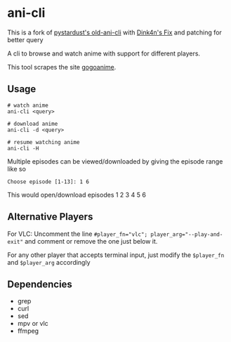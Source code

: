 # ani-cli

This is a fork of [pystardust's old-ani-cli](https://github.com/pystardust/ani-cli/tree/old-ani-cli)
with [Dink4n's Fix](https://github.com/Dink4n/ani-cli) and patching for better query

A cli to browse and watch anime with support for different players.

This tool scrapes the site [gogoanime](https://gogoanime.vc).


## Usage

	# watch anime
	ani-cli <query>

	# download anime
	ani-cli -d <query>

	# resume watching anime
	ani-cli -H

Multiple episodes can be viewed/downloaded by giving the episode range like so

	Choose episode [1-13]: 1 6

This would open/download episodes 1 2 3 4 5 6

## Alternative Players
For VLC: Uncomment the line `#player_fn="vlc"; player_arg="--play-and-exit"` and comment or remove the one just below it.

For any other player that accepts terminal input, just modify the `$player_fn` and `$player_arg` accordingly

## Dependencies

* grep
* curl
* sed
* mpv or vlc
* ffmpeg
